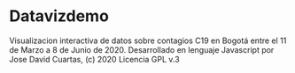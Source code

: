 # Datavizdemo
Visualizacion interactiva de datos sobre contagios C19 en Bogotá entre el 11 de Marzo a 8 de Junio de 2020. Desarrollado en lenguaje Javascript por Jose David Cuartas, (c) 2020 Licencia GPL v.3
